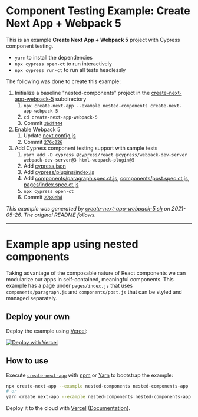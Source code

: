# Component Testing Example: Create Next App + Webpack 5

This is an example **Create Next App + Webpack 5** project with Cypress component testing.

- `yarn` to install the dependencies
- `npx cypress open-ct` to run interactively
- `npx cypress run-ct` to run all tests headlessly

The following was done to create this example:

1. Initialize a baseline "nested-components" project in the [create-next-app-webpack-5](.) subdirectory
   1. `npx create-next-app --example nested-components create-next-app-webpack-5`
   2. `cd create-next-app-webpack-5`
   3. Commit [`3bdf444`](https://github.com/cypress-io/cypress-component-testing-examples/commit/3bdf444df49183c68e4ad19f8ad5d14b156394fe)
2. Enable Webpack 5
   1. Update [next.config.js](next.config.js)
   2. Commit [`276c026`](https://github.com/cypress-io/cypress-component-testing-examples/commit/276c02626ff30d08491e5823c0a251c8d2cd66e5)
3. Add Cypress component testing support with sample tests
   1. `yarn add -D cypress @cypress/react @cypress/webpack-dev-server webpack-dev-server@3 html-webpack-plugin@5`
   2. Add [cypress.json](cypress.json)
   3. Add [cypress/plugins/index.js](cypress/plugins/index.js)
   4. Add [components/paragraph.spec.ct.js](components/paragraph.spec.ct.js), [components/post.spec.ct.js](components/post.spec.ct.js), [pages/index.spec.ct.js](pages/index.spec.ct.js)
   5. `npx cypress open-ct`
   6. Commit [`2789ebd`](https://github.com/cypress-io/cypress-component-testing-examples/commit/2789ebd1d16ff74e3360fbc54496ee9585b168d3)

_This example was generated by [create-next-app-webpack-5.sh](https://github.com/cypress-io/cypress-component-testing-examples/blob/main/scripts/create-next-app-webpack-5.sh) on 2021-05-26. The original README follows._

---

# Example app using nested components

Taking advantage of the composable nature of React components we can modularize our apps in self-contained, meaningful components. This example has a page under `pages/index.js` that uses `components/paragraph.js` and `components/post.js` that can be styled and managed separately.

## Deploy your own

Deploy the example using [Vercel](https://vercel.com?utm_source=github&utm_medium=readme&utm_campaign=next-example):

[![Deploy with Vercel](https://vercel.com/button)](https://vercel.com/new/git/external?repository-url=https://github.com/vercel/next.js/tree/canary/examples/nested-components&project-name=nested-components&repository-name=nested-components)

## How to use

Execute [`create-next-app`](https://github.com/vercel/next.js/tree/canary/packages/create-next-app) with [npm](https://docs.npmjs.com/cli/init) or [Yarn](https://yarnpkg.com/lang/en/docs/cli/create/) to bootstrap the example:

```bash
npx create-next-app --example nested-components nested-components-app
# or
yarn create next-app --example nested-components nested-components-app
```

Deploy it to the cloud with [Vercel](https://vercel.com/new?utm_source=github&utm_medium=readme&utm_campaign=next-example) ([Documentation](https://nextjs.org/docs/deployment)).
